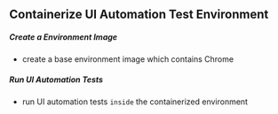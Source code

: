 Containerize UI Automation Test Environment
---

##### Create a Environment Image
- create a base environment image which contains Chrome

##### Run UI Automation Tests
- run UI automation tests `inside` the containerized environment

